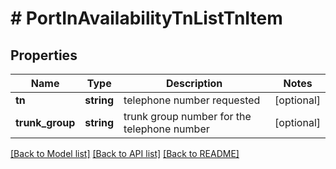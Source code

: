 # # PortInAvailabilityTnListTnItem

## Properties

Name | Type | Description | Notes
------------ | ------------- | ------------- | -------------
**tn** | **string** | telephone number requested | [optional]
**trunk_group** | **string** | trunk group number for the telephone number | [optional]

[[Back to Model list]](../../README.md#models) [[Back to API list]](../../README.md#endpoints) [[Back to README]](../../README.md)
